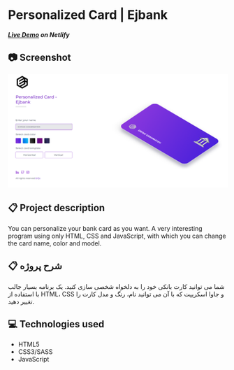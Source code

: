 # Personalized Card | Ejbank

##### [Live Demo](https://ejbank.erfjs.com) on Netlify

## 📷 Screenshot
<p align="center">
  <a src="https://ejbank.erfjs.com" target="_blank"><img src="./img/example.png" width="800" height="auto" /></a>
</p>

## 📋 Project description
You can personalize your bank card as you want. A very interesting program using only HTML, CSS and JavaScript, with which you can change the card name, color and model.

## 📋 شرح پروژه
شما می توانید کارت بانکی خود را به دلخواه شخصی سازی کنید. یک برنامه بسیار جالب با استفاده از HTML، CSS و جاوا اسکریپت که با آن می توانید نام، رنگ و مدل کارت را تغییر دهید.

## 💻 Technologies used
- HTML5
- CSS3/SASS
- JavaScript

